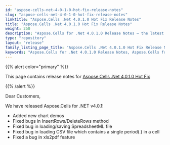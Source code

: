 ```yaml
---
id: "aspose-cells-net-4-0-1-0-hot-fix-release-notes"
slug: "aspose-cells-net-4-0-1-0-hot-fix-release-notes"
linktitle: "Aspose.Cells .Net 4.0.1.0 Hot Fix Release Notes"
title: "Aspose.Cells .Net 4.0.1.0 Hot Fix Release Notes"
weight: 250
description: "Aspose.Cells for .Net 4.0.1.0 Release Notes – the latest enhancements, new features, and fixes."
type: "repository"
layout: "release"
family_listing_page_title: "Aspose.Cells .Net 4.0.1.0 Hot Fix Release Notes"
keywords: "Aspose.Cells for .Net 4.0.1.0 Release Notes, Aspose.Cells for .Net 4.0.1.0 updates and fixes"
---
```


{{% alert color="primary" %}} 

This page contains release notes for [Aspose.Cells .Net 4.0.1.0 Hot Fix](https://releases.aspose.com/cells/net/new-releases/aspose.cells-.net-4.0.1.0-hot-fix/)

{{% /alert %}} 

Dear Customers, 

We have released Aspose.Cells for .NET v4.0.1! 

- Added new chart demos
- Fixed bugs in InsertRows/DeleteRows method
- Fixed bug in loading/saving SpreadsheetML file
- Fixed bug in loading CSV file which contains a single period(.) in a cell
- Fixed a bug in xls2pdf feature
